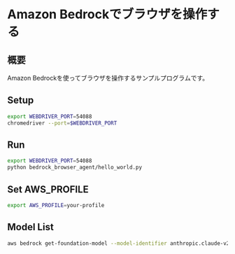 # Amazon Bedrockでブラウザを操作する

## 概要

Amazon Bedrockを使ってブラウザを操作するサンプルプログラムです。

## Setup

```bash
export WEBDRIVER_PORT=54088
chromedriver --port=$WEBDRIVER_PORT
```

## Run

```bash
export WEBDRIVER_PORT=54088
python bedrock_browser_agent/hello_world.py
```

## Set AWS_PROFILE

```bash
export AWS_PROFILE=your-profile
```

## Model List

```bash
aws bedrock get-foundation-model --model-identifier anthropic.claude-v2:1 --query 'modelDetails.modelArn' --output text
```

